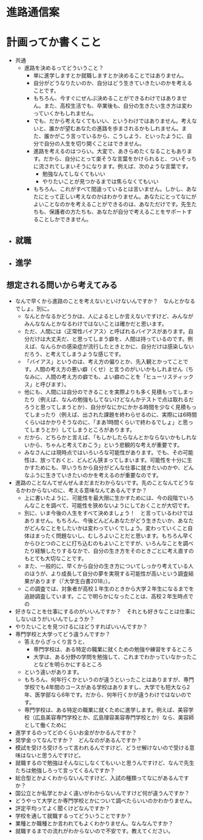 # 進路通信案

# 計画ってか書くこと

- 共通
    - 進路を決めるってどういうこと？
        - 単に進学しますとか就職しますとか決めることではありません。
        - 自分がどうなりたいのか、自分はどう生きていきたいのかを考えることです。
        - もちろん、今すぐにぜんぶ決めることができるわけではありません。また、高校生活でも、卒業後も、自分の生きたい生き方は変わっていくかもしれません。
        - でも、だから考えなくてもいい、というわけではありません。考えないと、誰かが望むあなたの進路を歩まされるかもしれません。また、誰かがこう言っているから、こうしよう、といったように、自分で自分の人生を切り開くことはできません。
        - 進路を考えるのはつらい。大変で、あきらめたくなることもあります。だから、自分にとって楽そうな言葉をかけられると、ついそっちに流されてしまいそうになります。例えば、次のような言葉です。
            - 勉強なんてしなくてもいい
            - やりたいことが見つかるまでは焦らなくてもいい
        - もちろん、これがすべて間違っているとは言いません。しかし、あなたにとって正しい考えなのかはわかりません。あなたにとってなにがよいことなのかを考えることができるのは、あなただけです。先生たちも、保護者の方たちも、あなたが自分で考えることをサポートすることしかできません。
- 就職
    - 
- 進学
    - 

## 想定される問いから考えてみる

- なんで早くから進路のことを考えないといけないんですか？　なんとかなるでしょ。別に。
    - なんとかなるかどうかは、人によるとしか言えないですけど、みんながみんななんとかなるわけではないことは確かだと思います。
    - ただ、人間には〈正常性バイアス〉と呼ばれるバイアスがあります。自分だけは大丈夫だ、と思ってしまう癖を、人間は持っているのです。例えば、なんらかの感染症が流行したときとかに、自分だけは感染しないだろう、と考えてしまうような感じです。
    - 「バイアス」というのは、考え方の偏りとか、先入観とかってことです。人間の考え方の悪い癖（くせ）と言うのがいいかもしれません（ちなみに、人間の考え方の癖でも、よい癖のことを「ヒューリスティックス」と呼びます）。
    - 他にも、人間には自分のできることを実際よりも多く見積もってしまったり（例えば、なんの勉強もしてないけどなんかテストで点は取れるだろうと思ってしまうとか）、自分がなにかにかかる時間を少なく見積もってしまったり（例えば、出された課題を終わらせるのに、実際には6時間くらいはかかりそうなのに、「まあ1時間くらいで終わるでしょ」と思ってしまうとか）してしまうところがあります。
    - だから、どちらかと言えば、「もしかしたらなんとかならないかもしれないから、ちゃんと考えておこう」という悲観的な考えが重要です。
    - みなさんには現時点ではいろいろな可能性があります。でも、その可能性は、放っておくと、どんどん狭まってしまいます。可能性を十分に生かすためにも、早いうちから自分がどんな仕事に就きたいのかや、どんなふうに生きていきたいのかを考えるのが重要なのです。
- 進路のことなんてぜんぜんまだまだわからないです。先のことなんてどうなるかわからないのに、考える意味なんてあるんですか？
    - 上に書いたように、可能性を最大限に生かすためには、今の段階でいろんなことを調べて、可能性を狭めないようにしておくことが大切です。
    - 別に、いま今後の人生をすべて決めましょう！　と言っているわけではありません。もちろん、今後どんどんあなたがどう生きたいか、あなたがどんなことをしたいかは変わっていくでしょう。変わっていくこと自体はまったく問題ないし、むしろよいことだと思います。もちろん早くからひとつのことに打ち込むのもよいことですが、いろんなことを調べたり経験したりするなかで、自分の生き方をそのときごとに考え直すのもとても大切なことです。
    - また、一般的に、早くから自分の生き方についてしっかり考えている人のほうが、より成長して自分の夢を実現する可能性が高いという調査結果があります（『大学生白書2018』）。
    - この調査では、対象者が高校１年生のときから大学２年生になるまでを追跡調査しています。ここで明らかになったことは、高校２年生時点での
- 好きなことを仕事にするのがいいんですか？　それとも好きなことは仕事にしないほうがいいんでしょうか？
- やりたいことを見つけるにはどうすればいいんですか？
- 専門学校と大学ってどう違うんですか？
    - 答えからざっくり言うと、
        - 専門学校は、ある特定の職業に就くための勉強や練習をするところ
        - 大学は、ある分野の学問を勉強して、これまでわかっていなかったことなどを明らかにするところ
    - という違いがあります。
    - もちろん、何年行くかというのが違うといったことはありますが、専門学校でも4年間のコースがある学校はありますし、大学でも短大なら2年、医学部なら6年です。だから、何年行くかが違うわけではないのです。
    - 専門学校は、ある特定の職業に就くために進学します。例えば、美容学校（広島美容専門学校とか、広島理容美容専門学校とか）なら、美容師として働くために
- 進学するのってどのくらいお金がかかるんですか？
- 奨学金ってなんですか？　どんなのがあるんですか？
- 模試を受けろ受けろって言われるんですけど、どうせ解けないので受ける意味はないと思うんですけど。
- 就職するので勉強はそんなにしなくてもいいと思うんですけど、なんで先生たちは勉強しろって言ってくるんですか？
- 総合型とかよくわからないんですけど、入試の種類ってなにがあるんですか？
- 国公立とか私学とかよく違いがわからないんですけど何が違うんですか？
- どうやって大学とか専門学校とかについて調べたらいいのかわかりません。
- 評定平均ってよく聞くけどなんですか？
- 学校を通して就職するってどういうことですか？
- 業種とか職種とか言われてもよくわかりません。なんなんですか？
- 就職するまでの流れがわからないので不安です。教えてください。